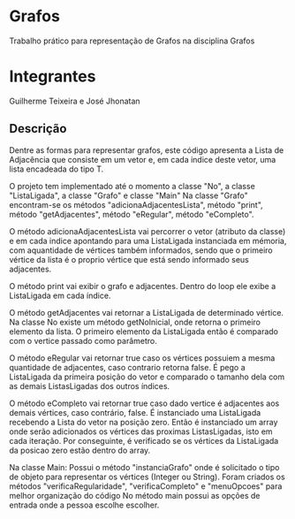 # Grafos
Trabalho prático para representação de Grafos na disciplina Grafos

# Integrantes
Guilherme Teixeira e José Jhonatan

## Descrição
Dentre as formas para representar grafos, este código apresenta a Lista de Adjacência que consiste em um vetor e, em cada indice deste vetor, uma lista encadeada do tipo T.

O projeto tem implementado até o momento a classe "No", a classe "ListaLigada", a classe "Grafo" e classe "Main"
Na classe "Grafo<T>" encontram-se os métodos "adicionaAdjacentesLista", método "print", método "getAdjacentes", método "eRegular", método "eCompleto".
  
O método adicionaAdjacentesLista vai percorrer o vetor (atributo da classe) e em cada indice apontando para uma ListaLigada instanciada em mémoria, com 
aquantidade de vértices também informados, sendo que o primeiro vértice da lista é o proprio vértice que está sendo informado seus adjacentes.

O método print vai exibir o grafo e adjacentes. Dentro do loop ele exibe a ListaLigada em cada índice.

O método getAdjacentes vai retornar a ListaLigada de determinado vértice. Na classe No<T> existe um método getNoInicial, onde retorna o primeiro elemento da lista.
O primeiro elemento da ListaLigada então é comparado com o vertice passado como parâmetro.
  
O método eRegular vai retornar true caso os vértices possuiem a mesma quantidade de adjacentes, caso contrario retorna false.
É pego a ListaLigada da primeira posição do vetor e comparado o tamanho dela com as demais ListasLigadas dos outros índices.

O método eCompleto vai retornar true caso dado vertice é adjacentes aos demais vértices, caso contrário, false.
É instanciado uma ListaLigada recebendo a Lista do vetor na posição zero.
Então é instanciado um array onde serão adicionados os vértices das proximas ListasLigadas, isto em cada iteração. Por conseguinte, é verificado se os vértices
da ListaLigada da posicao zero estão dentro do array.

Na classe Main:
Possui o método "instanciaGrafo" onde é solicitado o tipo de objeto para representar os vértices (Integer ou String).
Foram criados os métodos "verificaRegularidade", "verificaCompleto" e "menuOpcoes" para melhor organização do código
No método main possui as opções de entrada onde a pessoa escolhe escolher.
